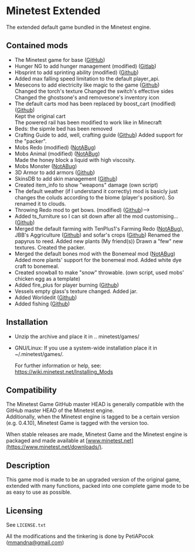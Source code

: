 # Minetest Extended

The extended default game bundled in the Minetest engine.  

## Contained mods

- The Minetest game for base ([GitHub](https://github.com/minetest/minetest_game))
- Hunger NG to add hunger management (modified) ([Gitlab](https://gitlab.com/4w/hunger_ng))
- Hbsprint to add sprinting ability (modified) ([Github](https://github.com/minetest-mods/hbsprint))
- Added max falling speed limitation to the default player_api.
- Mesecons to add electricity like magic to the game ([Github](https://github.com/minetest-mods/mesecons))   
  Changed the torch's texture
  Changed the switch's effective sides
  Changed the ghostsone's and removesone's inventory icon
- The default carts mod has been replaced by boost_cart (modified) ([Github](https://github.com/SmallJoker/boost_cart))   
  Kept the original cart   
  The powered rail has been modified to work like in Minecraft
- Beds: the sipmle bed has been removed
- Crafting Guide to add, well, crafting guide ([Github](https://github.com/minetest-mods/craftguide))
  Added support for the "packer".
- Mobs Redo (modified) ([NotABug](https://notabug.org/tenplus1/mobs_redo))
- Mobs Animal (modified) ([NotABug](https://notabug.org/tenplus1/mobs_animal))   
  Made the honey block a liquid with high viscosity.
- Mobs Monster ([NotABug](https://notabug.org/tenplus1/mobs_monster))
- 3D Armor to add armors ([Github](https://github.com/stujones11/minetest-3d_armor))
- SkinsDB to add skin management ([Github](https://github.com/minetest-mods/skinsdb))
- Created item_info to show "weapons" damage (own script)
- The default weather (if I understand it correctly) mod is basicly just changes the coluds according to the biome (player's position). So renamed it to clouds.
- Throwing Redo mod to get bows. (modified) ([Github](https://github.com/minetest-mods/throwing))-->
- Added ts_furniture so I can sit down after all the mod customising... ([Github](https://github.com/minetest-mods/ts_furniture))
- Merged the default farming with TenPlus1's Farming Redo ([NotABug](https://notabug.org/TenPlus1/Farming)), JBB's Aggriculture ([Github](https://github.com/JBBgameich/agriculture)) and sofar's crops ([Github](https://github.com/minetest-mods/crops))
  Renamed the papyrus to reed.
  Added new plants
  (My friend(s)) Drawn a "few" new textures.
  Created the packer.
- Merged the default bones mod with the Bonemeal mod ([NotABug](https://notabug.org/TenPlus1/bonemeal))
  Added more plants' support for the bonemeal mod.
  Added white dye craft to bonemeal.
- Created snowball to make "snow" throwable. (own script, used mobs' chicken egg as a template)
- Added fire_plus for player burning ([Github](https://github.com/LoneWolfHT/fire_plus))
- Vessels empty glass's texture changed.
  Added jar.
- Added Worldedit ([Github](https://github.com/Uberi/Minetest-WorldEdit))
- Added fishing ([Github](https://github.com/Mossmanikin/fishing))
<!-- Quartz https://github.com/minetest-mods/quartz-->


## Installation

- Unzip the archive and place it in .. minetest/games/

- GNU/Linux: If you use a system-wide installation place
    it in ~/.minetest/games/.

    For further information or help, see:  
https://wiki.minetest.net/Installing_Mods

## Compatibility

The Minetest Game GitHub master HEAD is generally compatible with the GitHub
master HEAD of the Minetest engine.  
Additionally, when the Minetest engine is tagged to be a certain version (e.g.
0.4.10), Minetest Game is tagged with the version too.

When stable releases are made, Minetest Game and the Minetest engine is packaged
and made available at [www.minetest.net](https://www.minetest.net/downloads/).

## Description

This game mod is made to be an upgraded version of the original game, extended with many functions, packed into one complete game mode to be as easy to use as possible.

## Licensing

See `LICENSE.txt`

All the modifications and the tinkering is done by PetiAPocok (mmandna@gmail.com)
